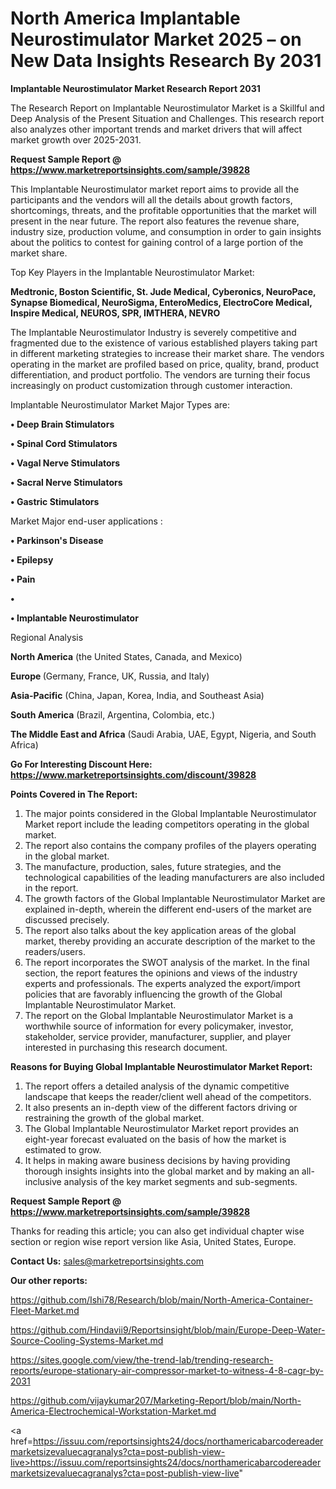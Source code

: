 # North America Implantable Neurostimulator Market 2025 – on New Data Insights Research By 2031

<strong>Implantable Neurostimulator Market Research Report 2031</strong>

The Research Report on Implantable Neurostimulator Market is a Skillful and Deep Analysis of the Present Situation and Challenges. This research report also analyzes other important trends and market drivers that will affect market growth over 2025-2031.

<strong>Request Sample Report @ <a href=https://www.marketreportsinsights.com/sample/39828>https://www.marketreportsinsights.com/sample/39828</a></strong>

This Implantable Neurostimulator market report aims to provide all the participants and the vendors will all the details about growth factors, shortcomings, threats, and the profitable opportunities that the market will present in the near future. The report also features the revenue share, industry size, production volume, and consumption in order to gain insights about the politics to contest for gaining control of a large portion of the market share.

Top Key Players in the Implantable Neurostimulator Market:

<strong>Medtronic, Boston Scientific, St. Jude Medical, Cyberonics, NeuroPace, Synapse Biomedical, NeuroSigma, EnteroMedics, ElectroCore Medical, Inspire Medical, NEUROS, SPR, IMTHERA, NEVRO</strong>

The Implantable Neurostimulator Industry is severely competitive and fragmented due to the existence of various established players taking part in different marketing strategies to increase their market share. The vendors operating in the market are profiled based on price, quality, brand, product differentiation, and product portfolio. The vendors are turning their focus increasingly on product customization through customer interaction.

Implantable Neurostimulator Market Major Types are:

<strong>•  Deep Brain Stimulators

•  Spinal Cord Stimulators

•  Vagal Nerve Stimulators

•  Sacral Nerve Stimulators

•  Gastric Stimulators</strong>

Market Major end-user applications :

<strong>•  Parkinson's Disease

•  Epilepsy

•  Pain

•  

•  Implantable Neurostimulator</strong>

Regional Analysis

</u><strong><b>North America</b></strong> (the United States, Canada, and Mexico)

<strong><b>Europe </b></strong>(Germany, France, UK, Russia, and Italy)

<strong><b>Asia-Pacific</b></strong> (China, Japan, Korea, India, and Southeast Asia)

<strong><b>South America</b></strong> (Brazil, Argentina, Colombia, etc.)

<strong><b>The Middle East and Africa</b></strong> (Saudi Arabia, UAE, Egypt, Nigeria, and South Africa)

<strong>Go For Interesting Discount Here: <a href=https://www.marketreportsinsights.com/discount/39828>https://www.marketreportsinsights.com/discount/39828</a></strong>

<strong>Points Covered in The Report:</strong>
<ol>
  <li>The major points considered in the Global Implantable Neurostimulator Market report include the leading competitors operating in the global market.</li>
  <li>The report also contains the company profiles of the players operating in the global market.</li>
  <li>The manufacture, production, sales, future strategies, and the technological capabilities of the leading manufacturers are also included in the report.</li>
  <li>The growth factors of the Global Implantable Neurostimulator Market are explained in-depth, wherein the different end-users of the market are discussed precisely.</li>
  <li>The report also talks about the key application areas of the global market, thereby providing an accurate description of the market to the readers/users.</li>
  <li>The report incorporates the SWOT analysis of the market. In the final section, the report features the opinions and views of the industry experts and professionals. The experts analyzed the export/import policies that are favorably influencing the growth of the Global Implantable Neurostimulator Market.</li>
  <li>The report on the Global Implantable Neurostimulator Market is a worthwhile source of information for every policymaker, investor, stakeholder, service provider, manufacturer, supplier, and player interested in purchasing this research document.</li>
</ol>
<strong>Reasons for Buying Global Implantable Neurostimulator Market Report:</strong>

<ol>
  <li>The report offers a detailed analysis of the dynamic competitive landscape that keeps the reader/client well ahead of the competitors.</li>
  <li>It also presents an in-depth view of the different factors driving or restraining the growth of the global market.</li>
  <li>The Global Implantable Neurostimulator Market report provides an eight-year forecast evaluated on the basis of how the market is estimated to grow.</li>
  <li>It helps in making aware business decisions by having providing thorough insights insights into the global market and by making an all-inclusive analysis of the key market segments and sub-segments.</li>
</ol>
<strong>Request Sample Report @ <a href=https://www.marketreportsinsights.com/sample/39828>https://www.marketreportsinsights.com/sample/39828</a></strong>


Thanks for reading this article; you can also get individual chapter wise section or region wise report version like Asia, United States, Europe.

<strong>Contact Us:</strong>
sales@marketreportsinsights.com

<strong>Our other reports:</strong>

<a href=https://github.com/Ishi78/Research/blob/main/North-America-Container-Fleet-Market.md>https://github.com/Ishi78/Research/blob/main/North-America-Container-Fleet-Market.md</a>

<a href=https://github.com/Hindavii9/Reportsinsight/blob/main/Europe-Deep-Water-Source-Cooling-Systems-Market.md>https://github.com/Hindavii9/Reportsinsight/blob/main/Europe-Deep-Water-Source-Cooling-Systems-Market.md</a>

<a href=https://sites.google.com/view/the-trend-lab/trending-research-reports/europe-stationary-air-compressor-market-to-witness-4-8-cagr-by-2031>https://sites.google.com/view/the-trend-lab/trending-research-reports/europe-stationary-air-compressor-market-to-witness-4-8-cagr-by-2031</a>

<a href=https://github.com/vijaykumar207/Marketing-Report/blob/main/North-America-Electrochemical-Workstation-Market.md>https://github.com/vijaykumar207/Marketing-Report/blob/main/North-America-Electrochemical-Workstation-Market.md</a>

<a href=https://issuu.com/reportsinsights24/docs/northamericabarcodereadermarketsizevaluecagranalys?cta=post-publish-view-live>https://issuu.com/reportsinsights24/docs/northamericabarcodereadermarketsizevaluecagranalys?cta=post-publish-view-live</a>"
